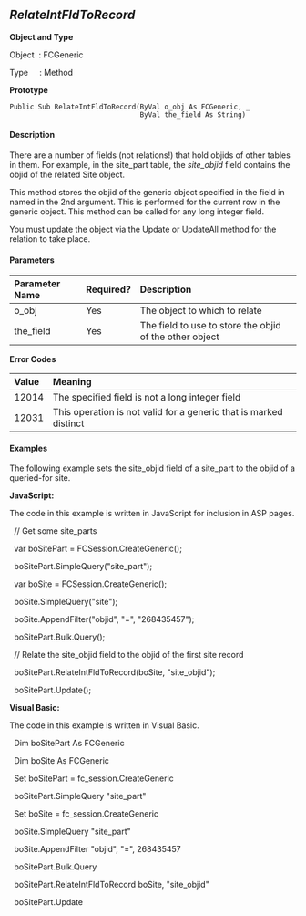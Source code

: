 _RelateIntFldToRecord_
-------------------

**Object and Type**

Object  : FCGeneric

Type     : Method

**Prototype**

```
Public Sub RelateIntFldToRecord(ByVal o_obj As FCGeneric, _
                                ByVal the_field As String)
```

#### Description

There are a number of fields (not relations!) that hold objids of other tables in them. For example, in the site_part table, the _site_objid_ field contains the objid of the related Site object.

This method stores the objid of the generic object specified in the field in named in the 2nd argument. This is performed for the current row in the generic object. This method can be called for any long integer field.

You must update the object via the Update or UpdateAll method for the relation to take place.

#### Parameters

| Parameter Name | Required? | Description |
|:--- |:--- |:--- |
| o_obj | Yes | The object to which to relate |
| the_field | Yes | The field to use to store the objid of the other object |

**Error Codes**

| Value | Meaning |
|:--- |:--- |
| 12014 | The specified field is not a long integer field |
| 12031 | This operation is not valid for a generic that is marked distinct |

#### Examples

The following example sets the site_objid field of a site_part to the objid of a queried-for site.

**JavaScript:**

The code in this example is written in JavaScript for inclusion in ASP pages.

  // Get some site_parts

  var boSitePart = FCSession.CreateGeneric();

  boSitePart.SimpleQuery("site_part");

  var boSite = FCSession.CreateGeneric();

  boSite.SimpleQuery("site");

  boSite.AppendFilter("objid", "=", "268435457");

  boSitePart.Bulk.Query();

  // Relate the site_objid field to the objid of the first site record

  boSitePart.RelateIntFldToRecord(boSite, "site_objid");

  boSitePart.Update(); 

**Visual Basic:**

The code in this example is written in Visual Basic.

  Dim boSitePart As FCGeneric

  Dim boSite As FCGeneric

  Set boSitePart = fc_session.CreateGeneric

  boSitePart.SimpleQuery "site_part"

  Set boSite = fc_session.CreateGeneric

  boSite.SimpleQuery "site_part"

  boSite.AppendFilter "objid", "=", 268435457

  boSitePart.Bulk.Query

  boSitePart.RelateIntFldToRecord boSite, "site_objid"

  boSitePart.Update